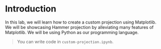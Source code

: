 # Introduction

In this lab, we will learn how to create a custom projection using Matplotlib. We will be showcasing Hammer projection by alleviating many features of Matplotlib. We will be using Python as our programming language.

> You can write code in `custom-projection.ipynb`.

